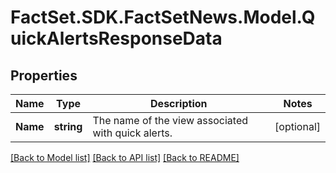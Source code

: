 # FactSet.SDK.FactSetNews.Model.QuickAlertsResponseData

## Properties

Name | Type | Description | Notes
------------ | ------------- | ------------- | -------------
**Name** | **string** | The name of the view associated with quick alerts. | [optional] 

[[Back to Model list]](../README.md#documentation-for-models) [[Back to API list]](../README.md#documentation-for-api-endpoints) [[Back to README]](../README.md)

